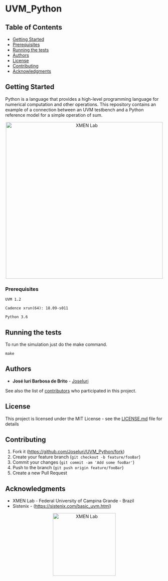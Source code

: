 # UVM_Python

## Table of Contents

- [Getting Started](#getting-started)
- [Prerequisites](#prerequisites)
- [Running the tests](#running-the-tests)
- [Authors](#authors)
- [License](#license)
- [Contributing](#contributing)
- [Acknowledgments](#acknowledgments)

## Getting Started

Python is a language that provides a high-level programming language for numerical computation and other operations. This repository contains an example of a connection between an UVM testbench and a Python reference model for a simple operation of sum.

<p align="center">
  <a href="https://www.embedded.ufcg.edu.br/">
    <img alt="XMEN Lab" title="XMEN Lab" src="https://sistenix.com/img/testbench.svg" width="500">
  </a>
</p>

### Prerequisites

```
UVM 1.2

Cadence xrun(64): 18.09-s011

Python 3.6
```

## Running the tests

To run the simulation just do the make command.

```
make
```

## Authors

* **José Iuri Barbosa de Brito** - [JoseIuri](https://github.com/JoseIuri)

See also the list of [contributors](https://github.com/JoseIuri/UVM_Python/contributors) who participated in this project.

## License

This project is licensed under the MIT License - see the [LICENSE.md](LICENSE.md) file for details

## Contributing

1. Fork it (<https://github.com/JoseIuri/UVM_Python/fork>)
2. Create your feature branch (`git checkout -b feature/fooBar`)
3. Commit your changes (`git commit -am 'Add some fooBar'`)
4. Push to the branch (`git push origin feature/fooBar`)
5. Create a new Pull Request

## Acknowledgments

* XMEN Lab - Federal University of Campina Grande - Brazil
* Sistenix - (<https://sistenix.com/basic_uvm.html>) 

<p align="center">
  <a href="https://www.embedded.ufcg.edu.br/">
    <img alt="XMEN Lab" title="XMEN Lab" src="https://i.imgur.com/IzbZM0E.png" width="200">
  </a>
</p>



